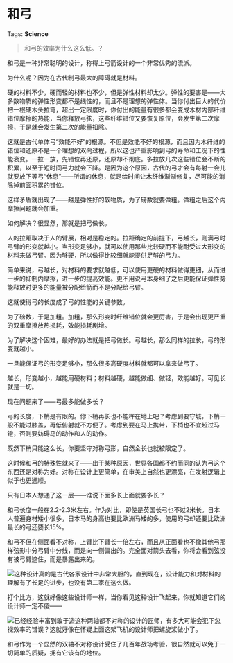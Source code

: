 # 和弓

Tags: **Science**

> 和弓的效率为什么这么低。？



和弓是一种非常聪明的设计，称得上弓箭设计的一个非常优秀的流派。

为什么呢？因为在古代制弓最大的障碍就是材料。

硬的材料不少，硬而轻的材料也不少，但是弹性材料却太少。弹性的要害是——大多数物质的弹性形变都不是线性的，而且不是理想的弹性体。当你付出巨大的代价把一根硬木头拉弯，超出一定限度时，你付出的能量有很多都会变成木材内部纤维错位摩擦的热能，当你释放弓弦，这些纤维错位又要恢复原位，会发生第二次摩擦，于是就会发生第二次的能量扣除。

这就是古代单体弓“效能不好”的根源。不但是效能不好的根源，而且因为木纤维的错位和还原不是一个理想的双向过程，所以这也严重影响到弓的寿命和工况下的性能衰变。一拉一放，先错位再还原，还原却不彻底。多拉放几次这些错位会不断的积累，以至于短时间弓力就会下降。是因为这个原因，古代的弓才会有每射一会儿就要放下等弓“休息”——所谓的休息，就是给时间让木纤维渐渐修复，尽可能的消除掉前面积累的错位。

这样矛盾就出现了——越是弹性好的软物质，为了磅数就要做粗。做粗之后这个内摩擦问题就会加重。

如何解决？很显然，那就是把弓做长。

人的拉距取决于人的臂展，相对是稳定的。拉距确定的前提下，弓越长，则满弓时弓臂的形变就越小。当形变足够小，就可以使用那些比较硬而不能耐受过大形变的材料来做弓臂。因为够硬，所以做得比较细就能提供足够的弓力。

简单来说，弓越长，对材料的要求就越低，可以使用更硬的材料做得更细，从而进一步的抑制内摩擦，进一步的提高效能。更不用说弓本身细了之后更能保证弹性势能释放时更多的能量被分配给箭而不是分配给弓臂。

这就使得弓的长度成了弓的性能的关键参数。

为了磅数，于是加粗。加粗，那么形变时纤维错位就会更厉害，于是会出现更严重的双重摩擦放热损耗，效能损耗剧增。

为了解决这个困难，最好的办法就是把弓做长。弓越长，那么同样的拉长，弓的形变就越小。

一旦能保证弓的形变足够小，那么很多高硬度材料就都可以拿来做弓了。

越长，形变越小，越能用硬材料；材料越硬，越能做细、做轻，效能越好。可见长就是一切。

现在问题来了——弓最多能做多长？

弓的长度，下梢是有限的。你下梢再长也不能杵在地上吧？考虑到要守城，下梢一般不能过膝盖，再低俯射就不方便了。考虑到要在马上携带，下梢也不宜超过马镫，否则要妨碍马的动作和人的动作。

既然下梢只能这么长，你要坚守对称弓形，自然全长也就被限定了。

这时候和弓的特殊性就来了——出于某种原因，世界各国都不约而同的认为弓这个东西还是对称为好。对称在设计上更简单，在审美上自然也更漂亮，在发射逻辑上似乎也更通顺。

只有日本人想通了这一层——谁说下面多长上面就要多长？

和弓长度一般在2.2-2.3米左右。作为对比，即使是英国长弓也不过2米长。日本人普遍身材矮小很多，日本马的身高也要比欧洲马矮的多，使用的弓却还要比欧洲最长的弓还要长15%。

和弓不但在侧面看不对称，上臂比下臂长一倍左右，而且从正面看也不像其他弓那样弦影中分弓臂中分线，而是向一侧偏出的。完全面对箭头去看，你将会看到弦没有被弓臂遮住，而是暴露出来的。

![](https://pic1.zhimg.com/50/v2-48aa601f40e20d6e5dd1e319dfee2fa1_720w.jpg?source=1940ef5c)这种设计真的是古代各家设计中非常大胆的，直到现在，设计能力和对材料的理解有了长足的进步，也没有第二家在这么做。

打个比方，这就好像这些设计师一样，当你看见这种设计飞起来，你就知道它们的设计师一定不傻——

![](https://pic2.zhimg.com/50/v2-bd52f478f3c3c066afbaf591bc863782_720w.jpg?source=1940ef5c)已经经验丰富到敢于造这种两轴都不对称的设计的匠师，有多大可能会犯下忽视效率的错误？这就好像在怀疑上面这架飞机的设计师把螺旋桨做小了。

和弓作为一个显然的双轴不对称设计受住了几百年战场考验，很自然就可以免于一切简单的质疑，拥有它该有的地位。



